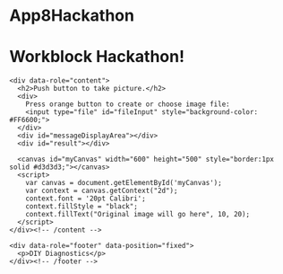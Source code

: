 # App8Hackathon
<!DOCTYPE html>
<html lang="en">

<!-- The following code has been developed by students and/or researchers of the Freshman Research Initiative, DIY Diagnostics Stream at The University of Texas at Austin. This code is shared for demonstration purposes and should not be considered a product -- it is for entertainment purposes only. Any user of this code does so at their own risk. Members of the DIY Stream, FRI, and The University of Texas system are not liable for anything related to this code.

  THIS CODE SHOULD NOT BE USED TO DIAGNOSE ANY KIND OF MEDICAL CONDITION.

  Further Information:
  http://cns.utexas.edu/fri

  Research Educator:
  Timothy E. Riedel
  triedel@utexas.edu

  Authors in chronological order of contribution:
  Author 1: Timothy E. Riedel
  Author 2: Workblock 1
-->

<head>
  <meta charset="utf-8">
  <title>Photo Transform</title>
  <meta name="viewport" content="width=device-width, initial-scale=.7">
  <meta name="apple-mobile-web-app-capable" content="yes">
  <link rel="stylesheet" href="https://code.jquery.com/mobile/1.3.2/jquery.mobile-1.3.2.min.css" />
  <script src="https://code.jquery.com/jquery-1.9.1.min.js"></script>
  <script src="https://code.jquery.com/mobile/1.3.2/jquery.mobile-1.3.2.min.js"></script>

  <script>
    var docMod = document.lastModified; // gets last modified date and time of the index.html file
    console.log("This file last modified  " + docMod); // displays last modified date and time in the JavaScript browser console

    // Fix for iPhone photo squish bug
    function detectVerticalSquash(img) {
      var iw = img.naturalWidth, ih = img.naturalHeight;
      var canvas = document.createElement('canvas');
      canvas.width = 2;
      canvas.height = ih;
      var ctx = canvas.getContext('2d');
      ctx.drawImage(img, 0, 0);
      var data = ctx.getImageData(0, 0, 1, ih).data;
      var sy = 0, ey = ih, py = ih;
      while (py > sy) {
        var alpha = data[(py - 1) * 4 + 3];
        if (alpha === 0) {
          ey = py;
        } else {
          sy = py;
        }
        py = (ey + sy) >> 1;
      }
      var ratio = (py / ih);
      return (ratio === 0) ? 1 : ratio;
    }

    function drawImageIOSFix(ctx, img, sx, sy, sw, sh, dx, dy, dw, dh) {
      var vertSquashRatio = detectVerticalSquash(img);
      ctx.drawImage(img, sx, sy, sw, sh, dx, dy, dw, dh / vertSquashRatio);
    }

    function showResult(message) {
      const resultDiv = document.getElementById('result');
      resultDiv.textContent = message;
      resultDiv.style.fontSize = '24px';
      resultDiv.style.fontWeight = 'bold';
    }

    // window.onload necessary to keep JavaScripts from running before the app loads entirely
    window.onload = function () {
      var fileInput = document.getElementById('fileInput');
      var messageDisplayArea = document.getElementById('messageDisplayArea');

      fileInput.addEventListener('change', function () {
        var file = fileInput.files[0];
        var imageType = /image.*/;

        if (file.type.match(imageType)) {
          var reader = new FileReader();
          reader.onload = function (e) {
            messageDisplayArea.innerHTML = "You picked an image!";
            var img = new Image();

            img.onload = function () {
              drawImageIOSFix(context, img, 0, 0, img.naturalWidth, img.naturalHeight, 0, 0, canvas.width, canvas.height);

              // ====================== BEGIN TUBE DETECTION ======================
              var imgData = context.getImageData(0, 0, canvas.width, canvas.height);
              var pixels = imgData.data;

              // These can be adjusted based on the image characteristics
              var tubeWidth = 75; // Width of each tube
              var tubeSpacing = 10; // Spacing between tubes
              var startX = 20; // Starting x position
              var rowY = canvas.height - 50; // Sample row y-position (bottom of tubes)

              function isPink(r, g, b) {
                return r > 180 && g < 100 && b > 150;
              }

              function isYellow(r, g, b) {
                return r > 180 && g > 180 && b < 120;
              }

              let pinkCount = 0;
              let yellowCount = 0;

              for (let i = 0; i < 8; i++) {
                let x = startX + i * (tubeWidth + tubeSpacing);
                let pinkPixels = 0;
                let yellowPixels = 0;

                for (let dx = 0; dx < tubeWidth; dx++) {
                  for (let dy = -10; dy < 10; dy++) {
                    let px = x + dx;
                    let py = rowY + dy;
                    let index = (py * canvas.width + px) * 4;
                    let r = pixels[index];
                    let g = pixels[index + 1];
                    let b = pixels[index + 2];

                    if (isPink(r, g, b)) pinkPixels++;
                    else if (isYellow(r, g, b)) yellowPixels++;
                  }
                }

                if (pinkPixels > 100) pinkCount++;
                else if (yellowPixels > 100) yellowCount++;
              }

              messageDisplayArea.innerHTML += `<br>Detected ${pinkCount} pink tube(s) and ${yellowCount} yellow tube(s).`;

              if (pinkCount > 0) showResult('Positive - Color Detected: Pink');
              else if (yellowCount > 0) showResult('Negative - Color Detected: Yellow');
              else showResult('No color detected.');
              // ====================== END TUBE DETECTION ======================
            };
            img.src = reader.result;
          };

          reader.readAsDataURL(file);
        } else {
          messageDisplayArea.innerHTML = "File not supported!";
        }
      });
    };
  </script>
</head>

<body>
  <div data-role="page">
    <div data-role="header">
      <h1>Workblock Hackathon!</h1>
    </div><!-- /header -->

    <div data-role="content">
      <h2>Push button to take picture.</h2>
      <div>
        Press orange button to create or choose image file:
        <input type="file" id="fileInput" style="background-color: #FF6600;">
      </div>
      <div id="messageDisplayArea"></div>
      <div id="result"></div>

      <canvas id="myCanvas" width="600" height="500" style="border:1px solid #d3d3d3;"></canvas>
      <script>
        var canvas = document.getElementById('myCanvas');
        var context = canvas.getContext("2d");
        context.font = '20pt Calibri';
        context.fillStyle = "black";
        context.fillText("Original image will go here", 10, 20);
      </script>
    </div><!-- /content -->

    <div data-role="footer" data-position="fixed">
      <p>DIY Diagnostics</p>
    </div><!-- /footer -->
  </div><!-- /page -->
</body>

</html>


